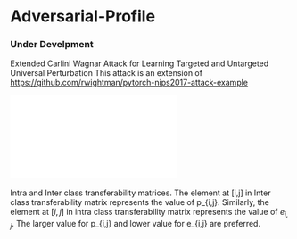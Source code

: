 # Adversarial-Profile
### Under Develpment
Extended Carlini Wagnar Attack for Learning Targeted and Untargeted Universal Perturbation
This attack is an extension of https://github.com/rwightman/pytorch-nips2017-attack-example 




![Intra and Inter class transferability matrices](figs/MNIST_OutDist_Transferability.pdf)

Intra and Inter class transferability matrices.  The element at [i,j]  in Inter class transferability matrix represents the value of p_{i,j}. Similarly,  the element at $[i,j]$  in intra class transferability matrix  represents the value of $e_{i,j}$. The larger value for p_{i,j} and lower value for e_{i,j} are preferred.
